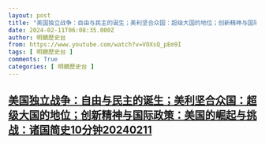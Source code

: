 ```yaml
---
layout: post
title: "美国独立战争：自由与民主的诞生；美利坚合众国：超级大国的地位；创新精神与国际政策：美国的崛起与挑战：诸国简史10分钟20240211"
date: 2024-02-11T06:08:35.000Z
author: 明鏡歷史台
from: https://www.youtube.com/watch?v=VOXsQ_pEm9I
tags: [ 明鏡歷史台 ]
comments: True
categories: [ 明鏡歷史台 ]
---
```

<!--1707631715000-->
[美国独立战争：自由与民主的诞生；美利坚合众国：超级大国的地位；创新精神与国际政策：美国的崛起与挑战：诸国简史10分钟20240211](https://www.youtube.com/watch?v=VOXsQ_pEm9I)
------

<div>

</div>
